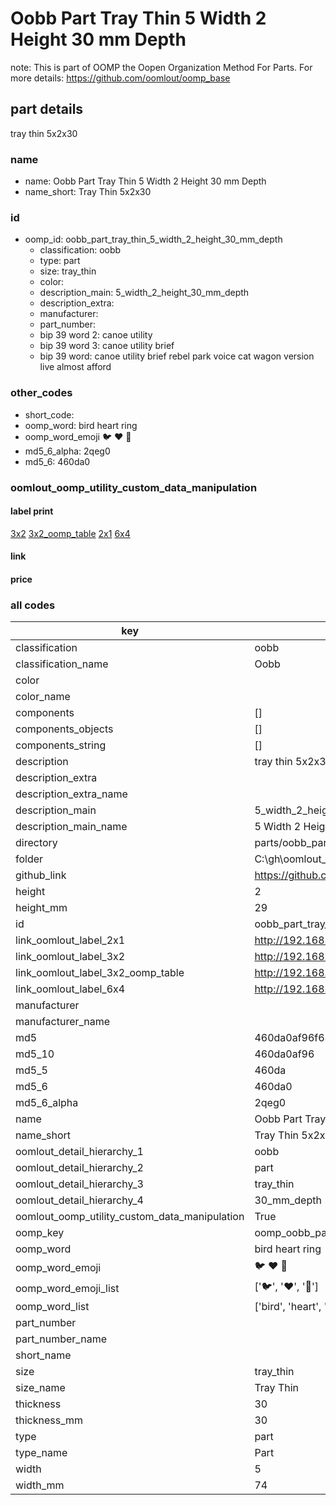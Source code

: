 # Oobb Part Tray Thin 5 Width 2 Height 30 mm Depth  

note: This is part of OOMP the Oopen Organization Method For Parts. For more details: https://github.com/oomlout/oomp_base

##  part details
  



tray thin 5x2x30



### name
* name: Oobb Part Tray Thin 5 Width 2 Height 30 mm Depth
* name_short: Tray Thin 5x2x30 
### id
* oomp_id: oobb_part_tray_thin_5_width_2_height_30_mm_depth
  * classification: oobb
  * type: part
  * size: tray_thin
  * color: 
  * description_main: 5_width_2_height_30_mm_depth
  * description_extra: 
  * manufacturer: 
  * part_number: 
  * bip 39 word 2: canoe utility
  * bip 39 word 3: canoe utility brief
  * bip 39 word: canoe utility brief rebel park voice cat wagon version live almost afford

### other_codes
* short_code: 
* oomp_word: bird heart ring
* oomp_word_emoji :bird: :heart: :ring:
* md5_6_alpha: 2qeg0
* md5_6: 460da0






### oomlout_oomp_utility_custom_data_manipulation
#### label print
[3x2](http://192.168.1.245:1112/?label=oomp%202qeg0)
[3x2_oomp_table](http://192.168.1.108:1112/?label=oomp%202qeg0)
[2x1](http://192.168.1.242:1112/?label=oomp%202qeg0)
[6x4](http://192.168.1.55:1112/?label=oomp%202qeg0)    

#### link

                              

#### price







### all codes 
| key | value |  
| --- | --- |  
| classification | oobb |  
| classification_name | Oobb |  
| color |  |  
| color_name |  |  
| components | [] |  
| components_objects | [] |  
| components_string | [] |  
| description | tray thin 5x2x30 |  
| description_extra |  |  
| description_extra_name |  |  
| description_main | 5_width_2_height_30_mm_depth |  
| description_main_name | 5 Width 2 Height 30 mm Depth |  
| directory | parts/oobb_part_tray_thin_5_width_2_height_30_mm_depth |  
| folder | C:\gh\oomlout_oobb_version_4_generated_parts\things\oobb_part_tray_thin_5_width_2_height_30_mm_depth |  
| github_link | https://github.com/oomlout/oomlout_oomp_part_src/tree/main/parts/oobb_part_tray_thin_5_width_2_height_30_mm_depth |  
| height | 2 |  
| height_mm | 29 |  
| id | oobb_part_tray_thin_5_width_2_height_30_mm_depth |  
| link_oomlout_label_2x1 | http://192.168.1.242:1112/?label=oomp%202qeg0 |  
| link_oomlout_label_3x2 | http://192.168.1.245:1112/?label=oomp%202qeg0 |  
| link_oomlout_label_3x2_oomp_table | http://192.168.1.108:1112/?label=oomp%202qeg0 |  
| link_oomlout_label_6x4 | http://192.168.1.55:1112/?label=oomp%202qeg0 |  
| manufacturer |  |  
| manufacturer_name |  |  
| md5 | 460da0af96f6447bd5d02b3237fc110c |  
| md5_10 | 460da0af96 |  
| md5_5 | 460da |  
| md5_6 | 460da0 |  
| md5_6_alpha | 2qeg0 |  
| name | Oobb Part Tray Thin 5 Width 2 Height 30 mm Depth |  
| name_short | Tray Thin 5x2x30  |  
| oomlout_detail_hierarchy_1 | oobb |  
| oomlout_detail_hierarchy_2 | part |  
| oomlout_detail_hierarchy_3 | tray_thin |  
| oomlout_detail_hierarchy_4 | 30_mm_depth |  
| oomlout_oomp_utility_custom_data_manipulation | True |  
| oomp_key | oomp_oobb_part_tray_thin_5_width_2_height_30_mm_depth |  
| oomp_word | bird heart ring |  
| oomp_word_emoji | :bird: :heart: :ring: |  
| oomp_word_emoji_list | [':bird:', ':heart:', ':ring:'] |  
| oomp_word_list | ['bird', 'heart', 'ring'] |  
| part_number |  |  
| part_number_name |  |  
| short_name |  |  
| size | tray_thin |  
| size_name | Tray Thin |  
| thickness | 30 |  
| thickness_mm | 30 |  
| type | part |  
| type_name | Part |  
| width | 5 |  
| width_mm | 74 |  
